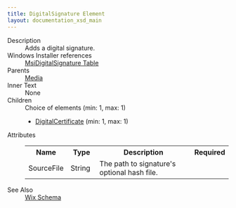 ```yaml
---
title: DigitalSignature Element
layout: documentation_xsd_main
---
```

<dl>
  <dt>Description</dt>
  <dd>                 Adds a digital signature.             </dd>
  <dt>Windows Installer references</dt>
  <dd>
    <a href="http://msdn.microsoft.com/library/aa370087.aspx" target="_blank">MsiDigitalSignature Table</a>
  </dd>
  <dt>Parents</dt>
  <dd>
    <a href="../wix/media">Media</a>
  </dd>
  <dt>Inner Text</dt>
  <dd>None</dd>
  <dt>Children</dt>
  <dd>Choice of elements (min: 1, max: 1)<ul><li><a href="../wix/digitalcertificate">DigitalCertificate</a> (min: 1, max: 1)</li></ul></dd>
  <dt>Attributes</dt>
  <dd>
    <table cellspacing="0" cellpadding="0" class="schema">
      <tr>
        <th width="15%">Name</th>
        <th width="15%">Type</th>
        <th width="65%">Description</th>
        <th width="15%">Required</th>
      </tr>
      <tr>
        <td>SourceFile</td>
        <td>String</td>
        <td>The path to signature's optional hash file.</td>
        <td>&nbsp;</td>
      </tr>
    </table>
  </dd>
  <dt>See Also</dt>
  <dd>
    <a href="../wix">Wix Schema</a>
  </dd>
</dl>
